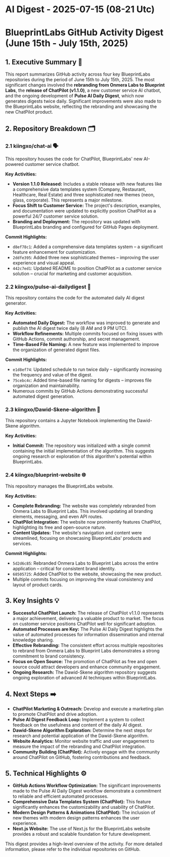 # AI Digest - 2025-07-15 (08-21 Utc)

# BlueprintLabs GitHub Activity Digest (June 15th - July 15th, 2025)

## 1. Executive Summary 🚀

This report summarizes GitHub activity across four key BlueprintLabs repositories during the period of June 15th to July 15th, 2025.  The most significant changes involved the **rebranding from Onmera Labs to Blueprint Labs**, the **release of ChatPilot (v1.1.0)**, a new customer service AI chatbot, and the ongoing development of **Pulse AI Daily Digest**, which now generates digests twice daily.  Significant improvements were also made to the BlueprintLabs website, reflecting the rebranding and showcasing the new ChatPilot product.

## 2. Repository Breakdown 🗂️

### 2.1 kiingxo/chat-ai 🗣️

This repository houses the code for ChatPilot, BlueprintLabs' new AI-powered customer service chatbot.

**Key Activities:**

* **Version 1.1.0 Released:**  Includes a stable release with new features like a comprehensive data templates system (Company, Restaurant, Healthcare, Real Estate) and three sophisticated new themes (neon, glass, corporate).  This represents a major milestone.
* **Focus Shift to Customer Service:**  The project's description, examples, and documentation were updated to explicitly position ChatPilot as a powerful 24/7 customer service solution.
* **Branding and Deployment:**  The repository was updated with BlueprintLabs branding and configured for GitHub Pages deployment.

**Commit Highlights:**

* `d8ef78c1`: Added a comprehensive data templates system – a significant feature enhancement for customization.
* `2ddfe395`: Added three new sophisticated themes – improving the user experience and visual appeal.
* `442c7ed1`: Updated README to position ChatPilot as a customer service solution – crucial for marketing and customer acquisition.


### 2.2 kiingxo/pulse-ai-dailydigest 📰

This repository contains the code for the automated daily AI digest generator.

**Key Activities:**

* **Automated Daily Digest:** The workflow was improved to generate and publish the AI digest twice daily (8 AM and 9 PM UTC).
* **Workflow Refinements:** Multiple commits focused on fixing issues with GitHub Actions,  commit authorship, and secret management.
* **Time-Based File Naming:**  A new feature was implemented to improve the organization of generated digest files.

**Commit Highlights:**

* `e1d8ef74`: Updated schedule to run twice daily – significantly increasing the frequency and value of the digest.
* `75cebc4c`: Added time-based file naming for digests – improves file organization and maintainability.
* Numerous commits by GitHub Actions demonstrating successful automated digest generation.


### 2.3 kiingxo/Dawid-Skene-algorithm 🧮

This repository contains a Jupyter Notebook implementing the Dawid-Skene algorithm.

**Key Activities:**

* **Initial Commit:** The repository was initialized with a single commit containing the initial implementation of the algorithm. This suggests ongoing research or exploration of this algorithm's potential within BlueprintLabs.


### 2.4 kiingxo/blueprint-website 🌐

This repository manages the BlueprintLabs website.

**Key Activities:**

* **Complete Rebranding:**  The website was completely rebranded from Onmera Labs to Blueprint Labs. This involved updating all branding elements, messaging, and even API routes.
* **ChatPilot Integration:**  The website now prominently features ChatPilot, highlighting its free and open-source nature.
* **Content Updates:**  The website's navigation and content were streamlined, focusing on showcasing BlueprintLabs' products and services.

**Commit Highlights:**

* `5d2d6c85`:  Rebranded Onmera Labs to Blueprint Labs across the entire application – critical for consistent brand identity.
* `68505725`:  Added ChatPilot to the website, showcasing the new product.
* Multiple commits focusing on improving the visual consistency and layout of product cards.


## 3. Key Insights 💡

* **Successful ChatPilot Launch:** The release of ChatPilot v1.1.0 represents a major achievement, delivering a valuable product to market.  The focus on customer service positions ChatPilot well for significant adoption.
* **Automated Processes are Key:** The Pulse AI Daily Digest highlights the value of automated processes for information dissemination and internal knowledge sharing.
* **Effective Rebranding:** The consistent effort across multiple repositories to rebrand from Onmera Labs to Blueprint Labs demonstrates a strong commitment to brand consistency.
* **Focus on Open Source:**  The promotion of ChatPilot as free and open source could attract developers and enhance community engagement.
* **Ongoing Research:** The Dawid-Skene algorithm repository suggests ongoing exploration of advanced AI techniques within BlueprintLabs.

## 4. Next Steps ➡️

* **ChatPilot Marketing & Outreach:** Develop and execute a marketing plan to promote ChatPilot and drive adoption.
* **Pulse AI Digest Feedback Loop:**  Implement a system to collect feedback on the usefulness and content of the daily AI digest.
* **Dawid-Skene Algorithm Exploration:**  Determine the next steps for research and potential application of the Dawid-Skene algorithm.
* **Website Analytics:**  Monitor website traffic and user engagement to measure the impact of the rebranding and ChatPilot integration.
* **Community Building (ChatPilot):**  Actively engage with the community around ChatPilot on GitHub, fostering contributions and feedback.

## 5. Technical Highlights ⚙️

* **GitHub Actions Workflow Optimization:**  The significant improvements made to the Pulse AI Daily Digest workflow demonstrate a commitment to reliable and efficient automated processes.
* **Comprehensive Data Templates System (ChatPilot):** This feature significantly enhances the customizability and usability of ChatPilot.
* **Modern Design Patterns & Animations (ChatPilot):** The inclusion of new themes with modern design patterns enhances the user experience.
* **Next.js Website:** The use of Next.js for the BlueprintLabs website provides a robust and scalable foundation for future development.


This digest provides a high-level overview of the activity. For more detailed information, please refer to the individual repositories on GitHub.
